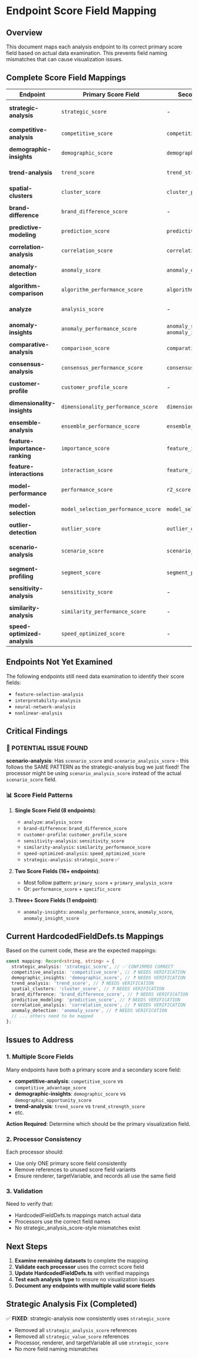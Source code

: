 # Endpoint Score Field Mapping

## Overview

This document maps each analysis endpoint to its correct primary score field based on actual data examination. This prevents field naming mismatches that can cause visualization issues.

## Complete Score Field Mappings

| Endpoint | Primary Score Field | Secondary Score Field | Status | Notes |
|----------|-------------------|----------------------|---------|-------|
| **strategic-analysis** | `strategic_score` | - | ✅ **FIXED** | Fixed in processor - no more strategic_analysis_score |
| **competitive-analysis** | `competitive_score` | `competitive_advantage_score` | ❓ **NEEDS REVIEW** | Two score fields available |
| **demographic-insights** | `demographic_score` | `demographic_opportunity_score` | ❓ **NEEDS REVIEW** | Two score fields available |
| **trend-analysis** | `trend_score` | `trend_strength_score` | ❓ **NEEDS REVIEW** | Two score fields available |
| **spatial-clusters** | `cluster_score` | `cluster_performance_score` | ❓ **NEEDS REVIEW** | Two score fields available |
| **brand-difference** | `brand_difference_score` | - | ❓ **NEEDS REVIEW** | Single score field |
| **predictive-modeling** | `prediction_score` | `predictive_modeling_score` | ❓ **NEEDS REVIEW** | Two score fields available |
| **correlation-analysis** | `correlation_score` | `correlation_strength_score` | ❓ **NEEDS REVIEW** | Two score fields available |
| **anomaly-detection** | `anomaly_score` | `anomaly_detection_score` | ❓ **NEEDS REVIEW** | Two score fields + is_anomaly |
| **algorithm-comparison** | `algorithm_performance_score` | `algorithm_agreement_score` | ❓ **NEEDS REVIEW** | Two score fields available |
| **analyze** | `analysis_score` | - | ❓ **NEEDS REVIEW** | Single score field |
| **anomaly-insights** | `anomaly_performance_score` | `anomaly_score`, `anomaly_insight_score` | ❓ **NEEDS REVIEW** | Three score fields available |
| **comparative-analysis** | `comparison_score` | `comparative_score` | ❓ **NEEDS REVIEW** | Two score fields available |
| **consensus-analysis** | `consensus_performance_score` | `consensus_score` | ❓ **NEEDS REVIEW** | Two score fields available |
| **customer-profile** | `customer_profile_score` | - | ❓ **NEEDS REVIEW** | Single score field |
| **dimensionality-insights** | `dimensionality_performance_score` | `dimensionality_score` | ❓ **NEEDS REVIEW** | Two score fields available |
| **ensemble-analysis** | `ensemble_performance_score` | `ensemble_strength_score` | ❓ **NEEDS REVIEW** | Two score fields + prediction confidence |
| **feature-importance-ranking** | `importance_score` | `feature_importance_score` | ❓ **NEEDS REVIEW** | Two score fields + importance_value |
| **feature-interactions** | `interaction_score` | `feature_interaction_score` | ❓ **NEEDS REVIEW** | Two score fields available |
| **model-performance** | `performance_score` | `r2_score` | ❓ **NEEDS REVIEW** | Two score fields available |
| **model-selection** | `model_selection_performance_score` | `model_selection_score` | ❓ **NEEDS REVIEW** | Two score fields available |
| **outlier-detection** | `outlier_score` | `outlier_detection_score` | ❓ **NEEDS REVIEW** | Two score fields available |
| **scenario-analysis** | `scenario_score` | `scenario_analysis_score` | ⚠️ **POTENTIAL ISSUE** | Similar pattern to strategic_analysis_score issue! |
| **segment-profiling** | `segment_score` | `segment_profiling_score` | ❓ **NEEDS REVIEW** | Two score fields available |
| **sensitivity-analysis** | `sensitivity_score` | - | ❓ **NEEDS REVIEW** | Single score field |
| **similarity-analysis** | `similarity_performance_score` | - | ❓ **NEEDS REVIEW** | Single score field |
| **speed-optimized-analysis** | `speed_optimized_score` | - | ❓ **NEEDS REVIEW** | Single score field |

## Endpoints Not Yet Examined

The following endpoints still need data examination to identify their score fields:

- `feature-selection-analysis` 
- `interpretability-analysis`
- `neural-network-analysis`
- `nonlinear-analysis`

## Critical Findings

### 🚨 POTENTIAL ISSUE FOUND
**scenario-analysis**: Has `scenario_score` and `scenario_analysis_score` - this follows the SAME PATTERN as the strategic-analysis bug we just fixed! The processor might be using `scenario_analysis_score` instead of the actual `scenario_score` field.

### 📊 Score Field Patterns

1. **Single Score Field (8 endpoints)**:
   - `analyze`: `analysis_score`
   - `brand-difference`: `brand_difference_score`
   - `customer-profile`: `customer_profile_score`
   - `sensitivity-analysis`: `sensitivity_score`
   - `similarity-analysis`: `similarity_performance_score`
   - `speed-optimized-analysis`: `speed_optimized_score`
   - `strategic-analysis`: `strategic_score` ✅

2. **Two Score Fields (16+ endpoints)**:
   - Most follow pattern: `primary_score` + `primary_analysis_score`
   - Or: `performance_score` + `specific_score`

3. **Three+ Score Fields (1 endpoint)**:
   - `anomaly-insights`: `anomaly_performance_score`, `anomaly_score`, `anomaly_insight_score`

## Current HardcodedFieldDefs.ts Mappings

Based on the current code, these are the expected mappings:

```typescript
const mapping: Record<string, string> = {
  strategic_analysis: 'strategic_score', // ✅ CONFIRMED CORRECT
  competitive_analysis: 'competitive_score', // ❓ NEEDS VERIFICATION
  demographic_insights: 'demographic_score', // ❓ NEEDS VERIFICATION  
  trend_analysis: 'trend_score', // ❓ NEEDS VERIFICATION
  spatial_clusters: 'cluster_score', // ❓ NEEDS VERIFICATION
  brand_difference: 'brand_difference_score', // ❓ NEEDS VERIFICATION
  predictive_modeling: 'prediction_score', // ❓ NEEDS VERIFICATION
  correlation_analysis: 'correlation_score', // ❓ NEEDS VERIFICATION
  anomaly_detection: 'anomaly_score', // ❓ NEEDS VERIFICATION
  // ... others need to be mapped
};
```

## Issues to Address

### 1. Multiple Score Fields
Many endpoints have both a primary score and a secondary score field:
- **competitive-analysis**: `competitive_score` vs `competitive_advantage_score` 
- **demographic-insights**: `demographic_score` vs `demographic_opportunity_score`
- **trend-analysis**: `trend_score` vs `trend_strength_score`
- etc.

**Action Required**: Determine which should be the primary visualization field.

### 2. Processor Consistency
Each processor should:
- Use only ONE primary score field consistently
- Remove references to unused score field variants  
- Ensure renderer, targetVariable, and records all use the same field

### 3. Validation
Need to verify that:
- HardcodedFieldDefs.ts mappings match actual data
- Processors use the correct field names
- No strategic_analysis_score-style mismatches exist

## Next Steps

1. **Examine remaining datasets** to complete the mapping
2. **Validate each processor** uses the correct score field
3. **Update HardcodedFieldDefs.ts** with verified mappings  
4. **Test each analysis type** to ensure no visualization issues
5. **Document any endpoints with multiple valid score fields**

## Strategic Analysis Fix (Completed)

✅ **FIXED**: strategic-analysis now consistently uses `strategic_score`
- Removed all `strategic_analysis_score` references
- Removed all `strategic_value_score` references  
- Processor, renderer, and targetVariable all use `strategic_score`
- No more field naming mismatches